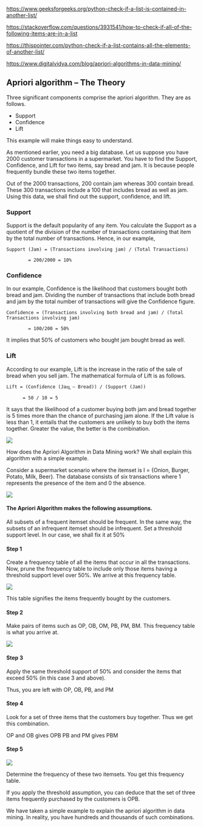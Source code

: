 

https://www.geeksforgeeks.org/python-check-if-a-list-is-contained-in-another-list/

https://stackoverflow.com/questions/3931541/how-to-check-if-all-of-the-following-items-are-in-a-list

https://thispointer.com/python-check-if-a-list-contains-all-the-elements-of-another-list/

https://www.digitalvidya.com/blog/apriori-algorithms-in-data-mining/



## Apriori algorithm – The Theory
Three significant components comprise the apriori algorithm. They are as follows.
- Support
- Confidence
- Lift

This example will make things easy to understand.

As mentioned earlier, you need a big database. Let us suppose you have 2000 customer transactions in a supermarket. You have to find the Support, Confidence, and Lift for two items, say bread and jam. It is because people frequently bundle these two items together.

Out of the 2000 transactions, 200 contain jam whereas 300 contain bread. These 300 transactions include a 100 that includes bread as well as jam. Using this data, we shall find out the support, confidence, and lift.

### Support
Support is the default popularity of any item. You calculate the Support as a quotient of the division of the number of transactions containing that item by the total number of transactions. Hence, in our example,

```
Support (Jam) = (Transactions involving jam) / (Total Transactions)

        = 200/2000 = 10%
```

### Confidence
In our example, Confidence is the likelihood that customers bought both bread and jam. Dividing the number of transactions that include both bread and jam by the total number of transactions will give the Confidence figure.

```
Confidence = (Transactions involving both bread and jam) / (Total Transactions involving jam)

        = 100/200 = 50%
```

It implies that 50% of customers who bought jam bought bread as well.


### Lift
According to our example, Lift is the increase in the ratio of the sale of bread when you sell jam. The mathematical formula of Lift is as follows.

```
Lift = (Confidence (Jam͢͢ – Bread)) / (Support (Jam))

      = 50 / 10 = 5
```

It says that the likelihood of a customer buying both jam and bread together is 5 times more than the chance of purchasing jam alone. If the Lift value is less than 1, it entails that the customers are unlikely to buy both the items together. Greater the value, the better is the combination.

![](https://image.slidesharecdn.com/apriorialgorithm-140619035225-phpapp02/95/apriori-algorithm-8-638.jpg?cb=1403150201)

How does the Apriori Algorithm in Data Mining work?
We shall explain this algorithm with a simple example.

Consider a supermarket scenario where the itemset is I = {Onion, Burger, Potato, Milk, Beer}. The database consists of six transactions where 1 represents the presence of the item and 0 the absence.

![](https://www.digitalvidya.com/wp-content/uploads/2018/11/01.jpg)

#### The Apriori Algorithm makes the following assumptions.
All subsets of a frequent itemset should be frequent.
In the same way, the subsets of an infrequent itemset should be infrequent.
Set a threshold support level. In our case, we shall fix it at 50%

#### Step 1
Create a frequency table of all the items that occur in all the transactions. Now, prune the frequency table to include only those items having a threshold support level over 50%. We arrive at this frequency table.

![](https://www.digitalvidya.com/wp-content/uploads/2018/11/02.jpg)


This table signifies the items frequently bought by the customers.

#### Step 2
Make pairs of items such as OP, OB, OM, PB, PM, BM. This frequency table is what you arrive at.

![](https://www.digitalvidya.com/wp-content/uploads/2018/11/02.jpg)


#### Step 3
Apply the same threshold support of 50% and consider the items that exceed 50% (in this case 3 and above).

Thus, you are left with OP, OB, PB, and PM

#### Step 4
Look for a set of three items that the customers buy together. Thus we get this combination.

OP and OB gives OPB
PB and PM gives PBM
#### Step 5

![](https://www.digitalvidya.com/wp-content/uploads/2018/11/04.jpg)

Determine the frequency of these two itemsets. You get this frequency table.

If you apply the threshold assumption, you can deduce that the set of three items frequently purchased by the customers is OPB.

We have taken a simple example to explain the apriori algorithm in data mining. In reality, you have hundreds and thousands of such combinations.  